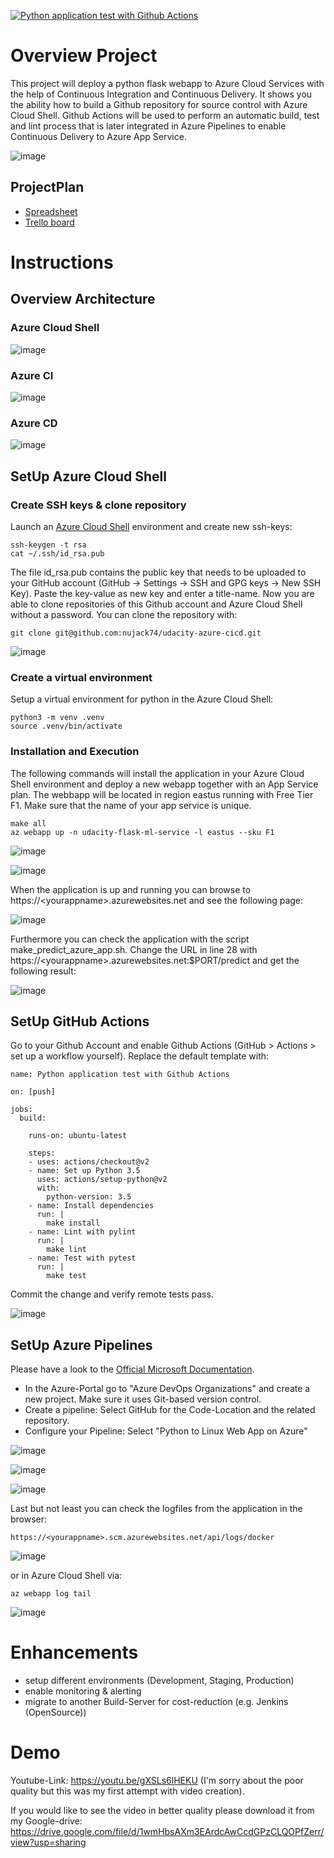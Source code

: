 [![Python application test with Github Actions](https://github.com/nujack74/udacity-azure-cicd/actions/workflows/main.yml/badge.svg)](https://github.com/nujack74/udacity-azure-cicd/actions/workflows/main.yml)

# Overview Project
This project will deploy a python flask webapp to Azure Cloud Services with the help of Continuous Integration and Continuous Delivery. It shows you the ability how to build a Github repository for source control with Azure Cloud Shell. Github Actions will be used to perform an automatic build, test and lint process that is later integrated in Azure Pipelines to enable Continuous Delivery to Azure App Service. 

![image](https://github.com/nujack74/udacity-azure-cicd/blob/main/Screenshots/building-a-ci-cd-pipeline.png)

## ProjectPlan
* [Spreadsheet](https://docs.google.com/spreadsheets/d/1FA3MArdMtnCW5rF1VJdscKvWYC5g4pB0N9Cg3Xw607o "Project Plan")
* [Trello board](https://trello.com/b/k8KOigjO/udacity-cloud-devops "Kanban Board")

# Instructions
## Overview Architecture
### Azure Cloud Shell

![image](https://github.com/nujack74/udacity-azure-cicd/blob/main/Screenshots/azure-cloud-shell.png)

### Azure CI

![image](https://github.com/nujack74/udacity-azure-cicd/blob/main/Screenshots/ci-diagram.png)

### Azure CD

![image](https://github.com/nujack74/udacity-azure-cicd/blob/main/Screenshots/cd-diagram.png)

## SetUp Azure Cloud Shell
### Create SSH keys & clone repository

Launch an [Azure Cloud Shell](https://docs.microsoft.com/de-de/azure/cloud-shell/overview) environment and create new ssh-keys:

    ssh-keygen -t rsa
    cat ~/.ssh/id_rsa.pub

The file id_rsa.pub contains the public key that needs to be uploaded to your GitHub account (GitHub -> Settings -> SSH and GPG keys -> New SSH Key). Paste the key-value as new key and enter a title-name. Now you are able to clone repositories of this Github account and Azure Cloud Shell without a password. 
You can clone the repository with:

    git clone git@github.com:nujack74/udacity-azure-cicd.git

![image](https://github.com/nujack74/udacity-azure-cicd/blob/main/Screenshots/git-clone.png)

### Create a virtual environment

Setup a virtual environment for python in the Azure Cloud Shell:

    python3 -m venv .venv
    source .venv/bin/activate

### Installation and Execution

The following commands will install the application in your Azure Cloud Shell environment and deploy a new webapp together with an App Service plan. The webbapp will be located in region eastus running with Free Tier F1. Make sure that the name of your app service is unique.

    make all
    az webapp up -n udacity-flask-ml-service -l eastus --sku F1

![image](https://github.com/nujack74/udacity-azure-cicd/blob/main/Screenshots/make-all-new.png)

![image](https://github.com/nujack74/udacity-azure-cicd/blob/main/Screenshots/webapp-deployment.png)

When the application is up and running you can browse to https://\<yourappname\>.azurewebsites.net and see the following page:

![image](https://github.com/nujack74/udacity-azure-cicd/blob/main/Screenshots/webapp-test.png)
    
Furthermore you can check the application with the script make_predict_azure_app.sh. Change the URL in line 28 with https://\<yourappname\>.azurewebsites.net:$PORT/predict and get the following result:

![image](https://github.com/nujack74/udacity-azure-cicd/blob/main/Screenshots/make_predict.png)
    
## SetUp GitHub Actions
Go to your Github Account and enable Github Actions (GitHub > Actions > set up a workflow yourself).
Replace the default template with:

    name: Python application test with Github Actions
    
    on: [push]
    
    jobs:
      build:
    
        runs-on: ubuntu-latest
    
        steps:
        - uses: actions/checkout@v2
        - name: Set up Python 3.5
          uses: actions/setup-python@v2
          with:
            python-version: 3.5
        - name: Install dependencies
          run: |
            make install
        - name: Lint with pylint
          run: |
            make lint
        - name: Test with pytest
          run: |
            make test

Commit the change and verify remote tests pass.

![image](https://github.com/nujack74/udacity-azure-cicd/blob/main/Screenshots/github-actions.png)

## SetUp Azure Pipelines

Please have a look to the [Official Microsoft Documentation](https://docs.microsoft.com/en-us/azure/devops/pipelines/ecosystems/python-webapp?view=azure-devops).

* In the Azure-Portal go to "Azure DevOps Organizations" and create a new project. Make sure it uses Git-based version control.
* Create a pipeline: Select GitHub for the Code-Location and the related repository.
* Configure your Pipeline: Select "Python to Linux Web App on Azure"

![image](https://github.com/nujack74/udacity-azure-cicd/blob/main/Screenshots/pipeline-job.png)

![image](https://github.com/nujack74/udacity-azure-cicd/blob/main/Screenshots/app-services.png)

![image](https://github.com/nujack74/udacity-azure-cicd/blob/main/Screenshots/resource-group.png)

Last but not least you can check the logfiles from the application in the browser:

    https://<yourappname>.scm.azurewebsites.net/api/logs/docker

![image](https://github.com/nujack74/udacity-azure-cicd/blob/main/Screenshots/access-logfiles.png)

or in Azure Cloud Shell via:

    az webapp log tail

![image](https://github.com/nujack74/udacity-azure-cicd/blob/main/Screenshots/access-logfiles2.png)

# Enhancements

* setup different environments (Development, Staging, Production)
* enable monitoring & alerting
* migrate to another Build-Server for cost-reduction (e.g. Jenkins (OpenSource))  

# Demo

Youtube-Link: https://youtu.be/gXSLs6lHEKU (I'm sorry about the poor quality but this was my first attempt with video creation).

If you would like to see the video in better quality please download it from my Google-drive: https://drive.google.com/file/d/1wmHbsAXm3EArdcAwCcdGPzCLQOPfZerr/view?usp=sharing


